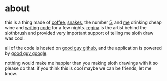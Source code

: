 # about

this is a thing made of [coffee][0], [snakes][1], the number [5][2], and [me][3] drinking cheap wine and [writing][4] [code][5] for a few nights. [regina][6] is the artist behind the slothbrush and provided very important support of telling me sloth draw was cool.

all of the code is hosted on [good guy github][gh], and the
application is powered by [good guy google][appengine].

nothing would make me happier than you making sloth drawings with it so
please do that. if you think this is cool maybe we can be friends, let
me know.

[0]: http://coffeescript.org/
[1]: http://www.python.org/ 
[2]: http://www.w3.org/TR/html5/
[3]: http://peterschilling.org/
[4]: https://twitter.com/schpet/status/278013441640386560
[5]: https://twitter.com/schpet/status/278034196537167872
[6]: http://reginabouguyon.blogspot.ca/
[gh]: https://github.com/peterschilling/sloth-draw
[appengine]: https://developers.google.com/appengine/
